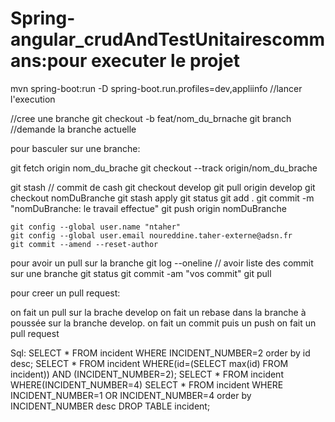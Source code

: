 # Spring-angular_crudAndTestUnitairescommans:pour executer le projet
mvn spring-boot:run -D spring-boot.run.profiles=dev,appliinfo    //lancer l'execution 

//cree une branche
git checkout -b feat/nom_du_brnache
git branch //demande la branche actuelle


pour basculer sur une branche:

git fetch origin nom_du_brache
git checkout --track origin/nom_du_brache


git stash // commit de cash
git checkout develop
git pull origin develop
git checkout nomDuBranche
git stash apply
git status
git add .
git commit -m "nomDuBranche: le travail effectue"
git push origin nomDuBranche



    git config --global user.name "ntaher"
    git config --global user.email noureddine.taher-externe@adsn.fr
    git commit --amend --reset-author

pour avoir un pull sur la branche
git log --oneline // avoir liste des commit sur une branche
git status
git commit -am "vos commit"
git pull 



pour creer un pull request:

on fait un pull sur la brache develop
on fait un rebase dans la branche à poussée sur la branche develop.
on fait un commit puis un push
on fait un pull request



Sql:
SELECT * FROM incident WHERE INCIDENT_NUMBER=2 order by id desc;
SELECT * FROM incident WHERE(id=(SELECT max(id) FROM incident)) AND (INCIDENT_NUMBER=2);
SELECT * FROM incident WHERE(INCIDENT_NUMBER=4)
SELECT * FROM incident WHERE INCIDENT_NUMBER=1 OR INCIDENT_NUMBER=4 order by INCIDENT_NUMBER desc
DROP TABLE incident;





